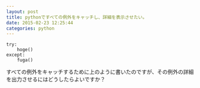 ```yaml
---
layout: post
title: pythonですべての例外をキャッチし、詳細を表示させたい。
date: 2015-02-23 12:25:44
categories: python
---
```

<pre><code>try:
    hoge()
except:
    fuga()
</code></pre>

<p>すべての例外をキャッチするために上のように書いたのですが、その例外の詳細を出力させるにはどうしたらよいですか？</p>
